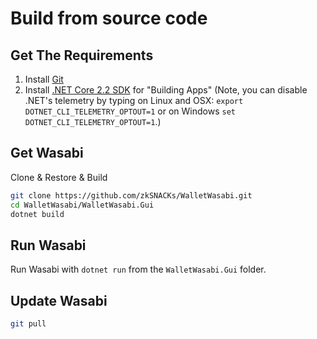# Build from source code

## Get The Requirements

1. Install [Git](https://git-scm.com/downloads)
2. Install [.NET Core 2.2 SDK](https://www.microsoft.com/net/download) for "Building Apps" (Note, you can disable .NET's telemetry by typing on Linux and OSX: `export DOTNET_CLI_TELEMETRY_OPTOUT=1` or on Windows `set DOTNET_CLI_TELEMETRY_OPTOUT=1`.)
  
## Get Wasabi

Clone & Restore & Build

```sh
git clone https://github.com/zkSNACKs/WalletWasabi.git
cd WalletWasabi/WalletWasabi.Gui
dotnet build
```

## Run Wasabi

Run Wasabi with `dotnet run` from the `WalletWasabi.Gui` folder.

## Update Wasabi

```sh
git pull
```
